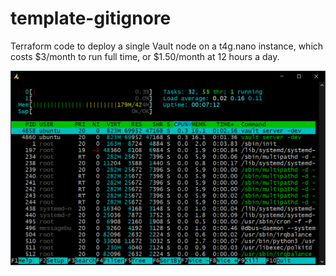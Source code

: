 # template-gitignore

Terraform code to deploy a single Vault node on a t4g.nano instance, which costs $3/month to run full time, or $1.50/month at 12 hours a day.

![htop](https://github.com/jacobm3/ec2-t4g-vault/blob/main/img/image.png?raw=true)
